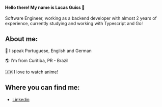 #### Hello there! My name is Lucas Guiss 👋
Software Engineer, working as a backend developer with almost 2 years of experience, currently studying and working with Typescript and Go!

## About me:
📖 I speak Portuguese, English and German

🌎 I'm from Curitiba, PR - Brazil

🇯🇵 I love to watch anime!

## Where you can find me:

- [Linkedin](https://www.linkedin.com/in/lucasguissgusmao/)